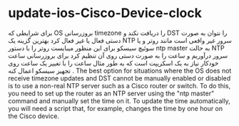 # update-ios-Cisco-Device-clock
برای شرایطی که OS بروزرسانی timezone  را دریافت نکند و DST را نتوان به صورت دستی  فعال یا غیر فعال کرد بهترین گزینه یک NTP سرور غیر واقعی است مانند روتر و یا سوئیچ سیسکو 
برای این منظور میبایست روتر را با دستور ntp master  به حالت NTP سرور درآوریم
و ساعت را به صورت دستی روی آن تنظیم کرد
برای بروزرسانی ساعت خودکار نیاز به یک اسکریپت است که به طور مثال ساعت را با تغییر یک  ساعت روی تجهیز سیسکو اعمال کنه
.
The best option for situations where the OS does not receive timezone updates and DST cannot be manually enabled or disabled is to use a non-real NTP server such as a Cisco router or switch. 
To do this, you need to set up the router as an NTP server using the "ntp master" command and manually set the time on it. To update the time automatically, you will need a script that, for example, changes the time by one hour on the Cisco device.
